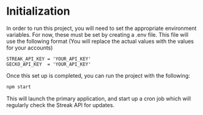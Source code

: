 # Initialization
In order to run this project, you will need to set the appropriate environment variables. For now, these must be set by creating a .env file.
This file will use the following format (You will replace the actual values with the values for your accounts)

```env
STREAK_API_KEY = 'YOUR_API_KEY'
GECKO_API_KEY  = 'YOUR_API_KEY'
```

Once this set up is completed, you can run the project with the following:

```bash
npm start
```

This will launch the primary application, and start up a cron job which will regularly check the Streak API for updates.
